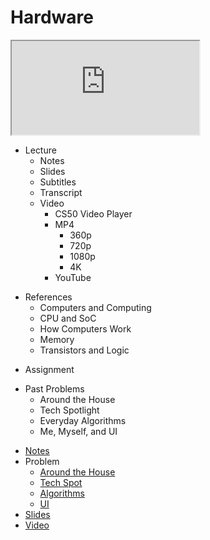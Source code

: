 # Hardware

<iframe allow="accelerometer; autoplay; encrypted-media; gyroscope; picture-in-picture" allowfullscreen="" class="border" data-video="" src="https://video.cs50.io/6mbFO0ZLMW8?screen=WRB6P2vMAao"></iframe>

+ Lecture
  * Notes
  * Slides
  * Subtitles
  * Transcript
  + Video
    * CS50 Video Player
    + MP4
      * 360p
      * 720p
      * 1080p
      * 4K
    * YouTube
- References
  * Computers and Computing
  * CPU and SoC
  * How Computers Work
  * Memory
  * Transistors and Logic
* Assignment
+ Past Problems
  * Around the House
  * Tech Spotlight
  * Everyday Algorithms
  * Me, Myself, and UI

* [Notes](notes)
* Problem
  * [Around the House](https://docs.cs50.net/2019/ap/problems/house/house.html)
  * [Tech Spot](https://docs.cs50.net/2019/ap/problems/tech/tech.html)
  * [Algorithms](https://docs.cs50.net/2019/ap/problems/algorithms/algorithms.html)
  * [UI](https://docs.cs50.net/2019/ap/problems/ui/ui.html)
* [Slides](http://cdn.cs50.net/cscie1a/2017/fall/lectures/hardware/hardware.pdf)
* [Video](https://video.cs50.net/cscie1a/2017/fall/lectures/hardware)
